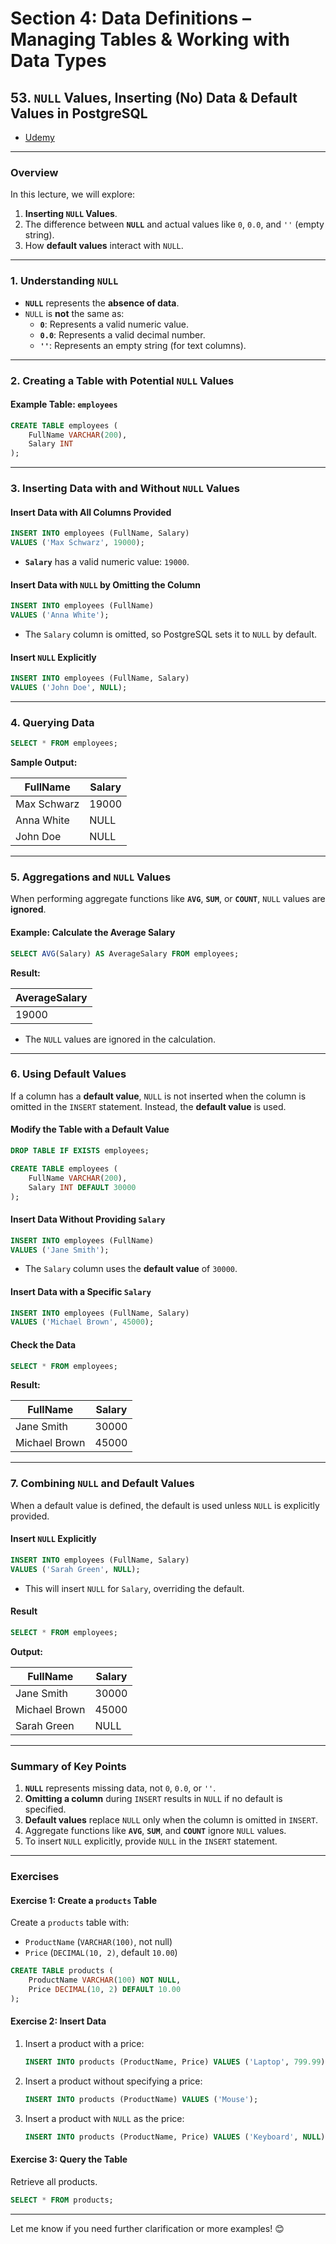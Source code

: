# **Section 4: Data Definitions – Managing Tables & Working with Data Types**

## **53. `NULL` Values, Inserting (No) Data & Default Values in PostgreSQL**

- [Udemy](https://www.udemy.com/course/sql-the-complete-developers-guide-mysql-postgresql/learn/lecture/28613664#overview)

---

### **Overview**

In this lecture, we will explore:

1. **Inserting `NULL` Values**.
2. The difference between **`NULL`** and actual values like `0`, `0.0`, and `''` (empty string).
3. How **default values** interact with `NULL`.

---

### **1. Understanding `NULL`**

- **`NULL`** represents the **absence of data**.
- `NULL` is **not** the same as:
  - **`0`**: Represents a valid numeric value.
  - **`0.0`**: Represents a valid decimal number.
  - **`''`**: Represents an empty string (for text columns).

---

### **2. Creating a Table with Potential `NULL` Values**

#### **Example Table: `employees`**

```sql
CREATE TABLE employees (
    FullName VARCHAR(200),
    Salary INT
);
```

---

### **3. Inserting Data with and Without `NULL` Values**

#### **Insert Data with All Columns Provided**

```sql
INSERT INTO employees (FullName, Salary)
VALUES ('Max Schwarz', 19000);
```

- **`Salary`** has a valid numeric value: `19000`.

#### **Insert Data with `NULL` by Omitting the Column**

```sql
INSERT INTO employees (FullName)
VALUES ('Anna White');
```

- The `Salary` column is omitted, so PostgreSQL sets it to `NULL` by default.

#### **Insert `NULL` Explicitly**

```sql
INSERT INTO employees (FullName, Salary)
VALUES ('John Doe', NULL);
```

---

### **4. Querying Data**

```sql
SELECT * FROM employees;
```

**Sample Output:**

| FullName    | Salary |
| ----------- | ------ |
| Max Schwarz | 19000  |
| Anna White  | NULL   |
| John Doe    | NULL   |

---

### **5. Aggregations and `NULL` Values**

When performing aggregate functions like **`AVG`**, **`SUM`**, or **`COUNT`**, `NULL` values are **ignored**.

#### **Example: Calculate the Average Salary**

```sql
SELECT AVG(Salary) AS AverageSalary FROM employees;
```

**Result:**

| AverageSalary |
| ------------- |
| 19000         |

- The `NULL` values are ignored in the calculation.

---

### **6. Using Default Values**

If a column has a **default value**, `NULL` is not inserted when the column is omitted in the `INSERT` statement. Instead, the **default value** is used.

#### **Modify the Table with a Default Value**

```sql
DROP TABLE IF EXISTS employees;

CREATE TABLE employees (
    FullName VARCHAR(200),
    Salary INT DEFAULT 30000
);
```

#### **Insert Data Without Providing `Salary`**

```sql
INSERT INTO employees (FullName)
VALUES ('Jane Smith');
```

- The `Salary` column uses the **default value** of `30000`.

#### **Insert Data with a Specific `Salary`**

```sql
INSERT INTO employees (FullName, Salary)
VALUES ('Michael Brown', 45000);
```

#### **Check the Data**

```sql
SELECT * FROM employees;
```

**Result:**

| FullName      | Salary |
| ------------- | ------ |
| Jane Smith    | 30000  |
| Michael Brown | 45000  |

---

### **7. Combining `NULL` and Default Values**

When a default value is defined, the default is used unless `NULL` is explicitly provided.

#### **Insert `NULL` Explicitly**

```sql
INSERT INTO employees (FullName, Salary)
VALUES ('Sarah Green', NULL);
```

- This will insert `NULL` for `Salary`, overriding the default.

#### **Result**

```sql
SELECT * FROM employees;
```

**Output:**

| FullName      | Salary |
| ------------- | ------ |
| Jane Smith    | 30000  |
| Michael Brown | 45000  |
| Sarah Green   | NULL   |

---

### **Summary of Key Points**

1. **`NULL`** represents missing data, not `0`, `0.0`, or `''`.
2. **Omitting a column** during `INSERT` results in `NULL` if no default is specified.
3. **Default values** replace `NULL` only when the column is omitted in `INSERT`.
4. Aggregate functions like **`AVG`**, **`SUM`**, and **`COUNT`** ignore `NULL` values.
5. To insert `NULL` explicitly, provide `NULL` in the `INSERT` statement.

---

### **Exercises**

#### **Exercise 1: Create a `products` Table**

Create a `products` table with:

- `ProductName` (`VARCHAR(100)`, not null)
- `Price` (`DECIMAL(10, 2)`, default `10.00`)

```sql
CREATE TABLE products (
    ProductName VARCHAR(100) NOT NULL,
    Price DECIMAL(10, 2) DEFAULT 10.00
);
```

#### **Exercise 2: Insert Data**

1. Insert a product with a price:

   ```sql
   INSERT INTO products (ProductName, Price) VALUES ('Laptop', 799.99);
   ```

2. Insert a product without specifying a price:

   ```sql
   INSERT INTO products (ProductName) VALUES ('Mouse');
   ```

3. Insert a product with `NULL` as the price:

   ```sql
   INSERT INTO products (ProductName, Price) VALUES ('Keyboard', NULL);
   ```

#### **Exercise 3: Query the Table**

Retrieve all products.

```sql
SELECT * FROM products;
```

---

Let me know if you need further clarification or more examples! 😊
